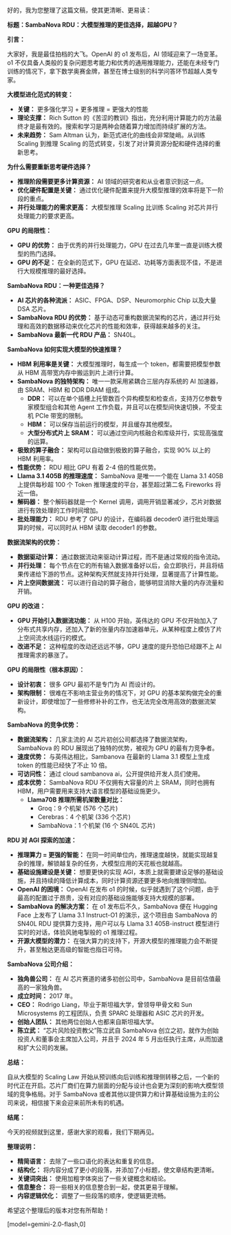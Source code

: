 好的，我为您整理了这篇文稿，使其更清晰、更易读：

**标题：SambaNova RDU：大模型推理的更佳选择，超越GPU？**

**引言：**

大家好，我是最佳拍档的大飞。OpenAI 的 o1 发布后，AI 领域迎来了一场变革。o1 不仅具备人类般的复杂问题思考能力和优秀的通用推理能力，还能在未经专门训练的情况下，拿下数学奥赛金牌，甚至在博士级别的科学问答环节超越人类专家。

**大模型进化范式的转变：**

*   **关键：** 更多强化学习 + 更多推理 = 更强大的性能
*   **理论支撑：** Rich Sutton 的《苦涩的教训》指出，充分利用计算能力的方法最终才是最有效的。搜索和学习是两种会随着算力增加而持续扩展的方法。
*   **未来趋势：** Sam Altman 认为，新范式进化的曲线会非常陡峭。从训练 Scaling 到推理 Scaling 的范式转变，引发了对计算资源分配和硬件选择的重新思考。

**为什么需要重新思考硬件选择？**

*   **推理阶段需要更多计算资源：** AI 领域的研究者和从业者意识到这一点。
*   **优化硬件配置是关键：** 通过优化硬件配置来提升大模型推理的效率将是下一阶段的重点。
*   **并行处理能力的需求更高：** 大模型推理 Scaling 比训练 Scaling 对芯片并行处理能力的要求更高。

**GPU 的局限性：**

*   **GPU 的优势：** 由于优秀的并行处理能力，GPU 在过去几年里一直是训练大模型的热门选择。
*   **GPU 的不足：** 在全新的范式下，GPU 在延迟、功耗等方面表现不佳，不是进行大规模推理的最好选择。

**SambaNova RDU：一种更佳选择？**

*   **AI 芯片的各种流派：** ASIC、FPGA、DSP、Neuromorphic Chip 以及大量 DSA 芯片。
*   **SambaNova RDU 的优势：** 基于动态可重构数据流架构的芯片，通过并行处理和高效的数据移动来优化芯片的性能和效率，获得越来越多的关注。
*   **SambaNova 最新一代 RDU 产品：** SN40L。

**SambaNova 如何实现大模型的快速推理？**

*   **HBM 利用率是关键：** 大模型推理时，每生成一个 token，都需要把模型参数从 HBM 高带宽内存中搬运到片上进行计算。
*   **SambaNova 的独特架构：** 唯一一款采用紧耦合三层内存系统的 AI 加速器，由 SRAM、HBM 和 DDR DRAM 组成。
    *   **DDR：** 可以在单个插槽上托管数百个异构模型和检查点，支持万亿参数专家模型组合和其他 Agent 工作负载，并且可以在模型间快速切换，不受主机 PCIe 带宽的限制。
    *   **HBM：** 可以保存当前运行的模型，并且缓存其他模型。
    *   **大型分布式片上 SRAM：** 可以通过空间内核融合和库级并行，实现高强度的运算。
*   **极致的算子融合：** 架构可以自动做到极致的算子融合，实现 90% 以上的 HBM 利用率。
*   **性能优势：** RDU 相比 GPU 有着 2-4 倍的性能优势。
*   **Llama 3.1 405B 的推理速度：** SambaNova 是唯一一个能在 Llama 3.1 405B 上提供每秒超 100 个 Token 推理速度的平台，甚至超过第二名 Fireworks 将近一倍。
*   **解码器：** 整个解码器就是一个 Kernel 调用，调用开销显著减少，芯片对数据进行有效处理的工作时间增加。
*   **批处理能力：** RDU 参考了 GPU 的设计，在编码器 decoder0 进行批处理运算的时候，可以同时从 HBM 读取 decoder1 的参数。

**数据流架构的优势：**

*   **数据驱动计算：** 通过数据流动来驱动计算过程，而不是通过常规的指令流动。
*   **并行处理：** 每个节点在它的所有输入数据准备好以后，会立即执行，并且将结果传递给下游的节点。这种架构天然就支持并行处理，显著提高了计算性能。
*   **片上空间数据流：** 可以进行自动的算子融合，能够明显消除大量的内存流量和开销。

**GPU 的改进：**

*   **GPU 开始引入数据流功能：** 从 H100 开始，英伟达的 GPU 不仅开始加入了分布式共享内存，还加入了新的张量内存加速器单元，从某种程度上模仿了片上空间流水线运行的模式。
*   **改进不足：** 这种程度的改动还远远不够，GPU 速度的提升恐怕已经跟不上 AI 推理需求的暴涨了。

**GPU 的局限性（根本原因）：**

*   **设计初衷：** 很多 GPU 最初不是专门为 AI 而设计的。
*   **架构限制：** 很难在不影响主营业务的情况下，对 GPU 的基本架构做完全的重新设计，即使增加了一些修修补补的工作，也无法完全改用高效的数据流架构。

**SambaNova 的竞争优势：**

*   **数据流架构：** 几家主流的 AI 芯片初创公司都选择了数据流架构，SambaNova 的 RDU 展现出了独特的优势，被视为 GPU 的最有力竞争者。
*   **速度优势：** 与英伟达相比，Sambanova 在最新的 Llama 3.1 模型上生成 token 的性能已经快了不止 10 倍。
*   **可访问性：** 通过 cloud sambanova ai，公开提供给开发人员们使用。
*   **成本优势：** SambaNova RDU 不仅拥有大容量的片上 SRAM，同时也拥有 HBM，用户需要用来支持大语言模型的基础设施更少。
    *   **Llama70B 推理所需机架数量对比：**
        *   Groq：9 个机架 (576 个芯片)
        *   Cerebras：4 个机架 (336 个芯片)
        *   SambaNova：1 个机架 (16 个 SN40L 芯片)

**RDU 对 AGI 探索的加速：**

*   **推理算力 = 更强的智能：** 在同一时间单位内，推理速度越快，就能实现越复杂的推理，解锁越复杂的任务，大模型应用的天花板也就越高。
*   **基础设施建设是关键：** 想要更快的实现 AGI，本质上就需要建设足够的基础设施，并且持续的降低计算成本，同时计算资源还要更多地向推理侧增加。
*   **OpenAI 的困境：** OpenAI 在发布 o1 的时候，似乎就遇到了这个问题，由于最高的配置过于昂贵，没有对应的基础设施能够支持大规模的部署。
*   **SambaNova 的解决方案：** 在 o1 发布后不久，SambaNova 便在 Hugging Face 上发布了 Llama 3.1 Instruct-O1 的演示，这个项目由 SambaNova 的 SN40L RDU 提供算力支持，用户可以与 Llama 3.1 405B-instruct 模型进行实时的对话，体验风驰电掣般的 o1 推理过程。
*   **开源大模型的潜力：** 在强大算力的支持下，开源大模型的推理能力会不断提升，甚至触达更高级的智能也指日可待。

**SambaNova 公司介绍：**

*   **独角兽公司：** 在 AI 芯片赛道的诸多初创公司中，SambaNova 是目前估值最高的一家独角兽。
*   **成立时间：** 2017 年。
*   **CEO：** Rodrigo Liang，毕业于斯坦福大学，曾领导甲骨文和 Sun Microsystems 的工程团队，负责 SPARC 处理器和 ASIC 芯片的开发。
*   **创始人团队：** 其他两位创始人也都来自斯坦福大学。
*   **陈立武：** “芯片风险投资教父”陈立武自 SambaNova 创立之初，就作为创始投资人和董事会主席加入公司，并且于 2024 年 5 月出任执行主席，从而加速和扩大公司的发展。

**总结：**

自从大模型的 Scaling Law 开始从预训练向后训练和推理侧转移之后，一个新的时代正在开启。芯片厂商们在算力层面的分配与设计也会更为深刻的影响大模型领域的竞争格局。对于 SambaNova 或者其他以提供算力和计算基础设施为主的公司来说，相信接下来会迎来前所未有的机遇。

**结尾：**

今天的视频就到这里，感谢大家的观看，我们下期再见。

**整理说明：**

*   **精简语言：** 去除了一些口语化的表达和重复的信息。
*   **结构化：** 将内容分成了更小的段落，并添加了小标题，使文章结构更清晰。
*   **关键词突出：** 使用加粗字体突出了一些关键概念和结论。
*   **信息整合：** 将一些相关的信息整合到一起，使其更易于理解。
*   **内容逻辑优化：** 调整了一些段落的顺序，使逻辑更流畅。

希望这个整理后的版本对您有所帮助！

[model=gemini-2.0-flash,0]
